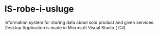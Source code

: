 # IS-robe-i-usluge
Information system for storing data about sold product and given services. Desktop Application is made in Microsoft Visual Studio ( C#).
